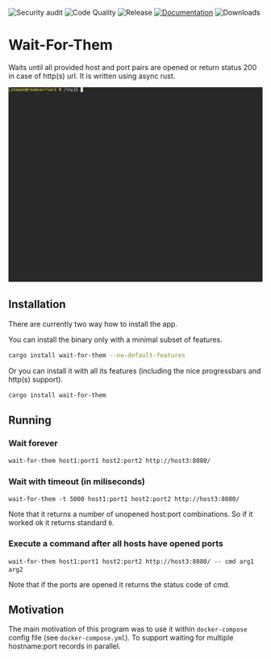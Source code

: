 ![Security audit](https://github.com/shenek/wait-for-them/workflows/Security%20audit/badge.svg)
![Code Quality](https://github.com/shenek/wait-for-them/workflows/Code%20Quality/badge.svg)
![Release](https://github.com/shenek/wait-for-them/workflows/Release/badge.svg)
[![Documentation](https://docs.rs/wait-for-them/badge.svg)](https://docs.rs/wait-for-them/)
![Downloads](https://img.shields.io/crates/d/wait-for-them.svg)

# Wait-For-Them
Waits until all provided host and port pairs are opened or return status 200 in case of http(s) url.
It is written using async rust.

![Cast](/wait-for-them.gif)


## Installation

There are currently two way how to install the app.

You can install the binary only with a minimal subset of features.
```bash
cargo install wait-for-them --no-default-features
```

Or you can install it with all its features (including the nice progressbars and http(s) support).
```bash
cargo install wait-for-them
```

## Running

### Wait forever
```bash
wait-for-them host1:port1 host2:port2 http://host3:8080/
```

### Wait with timeout (in miliseconds)
```
wait-for-them -t 5000 host1:port1 host2:port2 http://host3:8080/
```

Note that it returns a number of unopened host:port combinations.
So if it worked ok it returns standard `0`.

### Execute a command after all hosts have opened ports
```
wait-for-them host1:port1 host2:port2 http://host3:8080/ -- cmd arg1 arg2
```

Note that if the ports are opened it returns the status code of cmd.

## Motivation
The main motivation of this program was to use it within `docker-compose` config file (see `docker-compose.yml`).
To support waiting for multiple hostname:port records in parallel.
